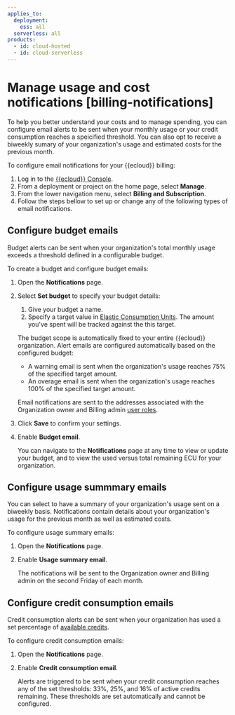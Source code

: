 ```yaml
---
applies_to:
  deployment:
    ess: all
  serverless: all
products:
  - id: cloud-hosted
  - id: cloud-serverless
---
```


# Manage usage and cost notifications [billing-notifications]

To help you better understand your costs and to manage spending, you can configure email alerts to be sent when your monthly usage or your credit consumption reaches a speicified threshold. You can also opt to receive a biweekly sumary of your organization's usage and estimated costs for the previous month.

To configure email notifications for your {{ecloud}} billing:

1. Log in to the [{{ecloud}} Console](https://cloud.elastic.co?page=docs&placement=docs-body).
2. From a deployment or project on the home page, select **Manage**.
3. From the lower navigation menu, select **Billing and Subscription**.
4. Follow the steps bellow to set up or change any of the following types of email notifications.

## Configure budget emails

Budget alerts can be sent when your organization's total monthly usage exceeds a threshold defined in a configurable budget.

To create a budget and configure budget emails:

1. Open the **Notifications** page.
2. Select **Set budget** to specify your budget details:
    1. Give your budget a name.
    1. Specify a target value in [Elastic Consumption Units](/deploy-manage/cloud-organization/billing/ecu.md). The amount you've spent will be tracked against the this target.
    
    The budget scope is automatically fixed to your entire {{ecloud}} organization. Alert emails are configured automatically based on the configured budget:
     - A warning email is sent when the organization's usage reaches 75% of the specified target amount.
     - An overage email is sent when the organization's usage reaches 100% of the specified target amount.
     
     Email notifications are sent to the addresses associated with the Organization owner and Billing admin [user roles](/deploy-manage/users-roles/cloud-organization/user-roles.md#ec_organization_level_roles).

1. Click **Save** to confirm your settings.
1. Enable **Budget email**.

    You can navigate to the **Notifications** page at any time to view or update your budget, and to view the used versus total remaining ECU for your organization.

## Configure usage summmary emails

You can select to have a summary of your organization's usage sent on a biweekly basis. Notifications contain details about your organization's usage for the previous month as well as estimated costs.

To configure usage summary emails:

1. Open the **Notifications** page.
1. Enable **Usage summary email**.

    The notifications will be sent to the Organization owner and Billing admin on the second Friday of each month.


## Configure credit consumption emails

Credit consumption alerts can be sent when your organization has used a set percentage of [available credits](/deploy-manage/cloud-organization/billing/ecu.md#view-available-credits).

To configure credit consumption emails:

1. Open the **Notifications** page.
1. Enable **Credit consumption email**.

    Alerts are triggered to be sent when your credit consumption reaches any of the set thresholds: 33%, 25%, and 16% of active credits remaining. These thresholds are set automatically and cannot be configured.
